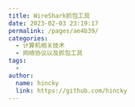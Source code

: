 ```yaml
---
title: WireShark抓包工具
date: 2023-02-03 23:19:17
permalink: /pages/ae4b39/
categories:
  - 计算机相关技术
  - 网络协议以及抓包工具
tags:
  - 
author: 
  name: hincky
  link: https://github.com/hincky
---
```

